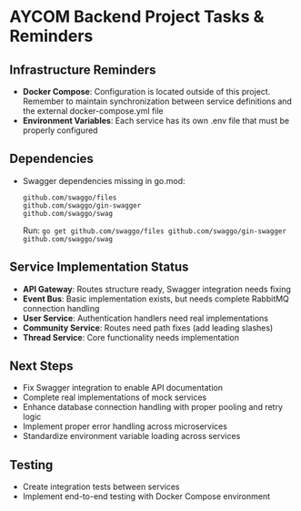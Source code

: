 # AYCOM Backend Project Tasks & Reminders

## Infrastructure Reminders
- **Docker Compose**: Configuration is located outside of this project. Remember to maintain synchronization between service definitions and the external docker-compose.yml file
- **Environment Variables**: Each service has its own .env file that must be properly configured

## Dependencies
- Swagger dependencies missing in go.mod:
  ```
  github.com/swaggo/files
  github.com/swaggo/gin-swagger
  github.com/swaggo/swag
  ```
  Run: `go get github.com/swaggo/files github.com/swaggo/gin-swagger github.com/swaggo/swag`

## Service Implementation Status
- **API Gateway**: Routes structure ready, Swagger integration needs fixing
- **Event Bus**: Basic implementation exists, but needs complete RabbitMQ connection handling
- **User Service**: Authentication handlers need real implementations
- **Community Service**: Routes need path fixes (add leading slashes)
- **Thread Service**: Core functionality needs implementation

## Next Steps
- Fix Swagger integration to enable API documentation
- Complete real implementations of mock services
- Enhance database connection handling with proper pooling and retry logic
- Implement proper error handling across microservices
- Standardize environment variable loading across services

## Testing
- Create integration tests between services
- Implement end-to-end testing with Docker Compose environment
